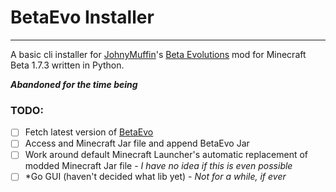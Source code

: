 # BetaEvo Installer

---

A basic cli installer for [JohnyMuffin](https://github.com/RhysB)'s [Beta Evolutions](https://evolutions.johnymuffin.com) mod for Minecraft Beta 1.7.3 written in Python.

***Abandoned for the time being***


### TODO:
- [ ] Fetch latest version of [BetaEvo](https://evolutions.johnymuffin.com)
- [ ] Access and Minecraft Jar file and append BetaEvo Jar
- [ ] Work around default Minecraft Launcher's automatic replacement of modded Minecraft Jar file - *I have no idea if this is even possible*
- [ ] *Go GUI (haven't decided what lib yet) - *Not for a while, if ever*